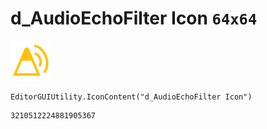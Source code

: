 # d_AudioEchoFilter Icon `64x64`
<img src="/img/d_AudioEchoFilter%20Icon.png" width=64 height=64>

``` CSharp
EditorGUIUtility.IconContent("d_AudioEchoFilter Icon")
```
```
3210512224881905367
```
